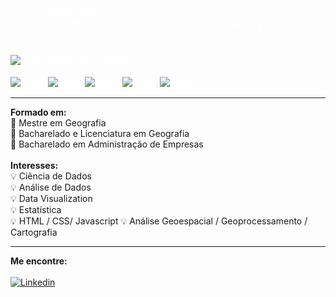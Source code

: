<span style="color: white;font-size:15px"> 
Oi, sou renmorgado, <br>
um estudioso 📚 e eterno curioso sobre tudo do mundo 🚀
<br><br>

![Renmorgado GitHub stats](https://github-readme-stats.vercel.app/api?username=renmorgado&show_icons=true&theme=tokyonight)

<div style="display: inline_block">
<img align="center" alt="html5" src="https://img.shields.io/badge/Python-3776AB?style=for-the-badge&logo=python&logoColor=white"/>
<img align="center" alt="html5" src="https://img.shields.io/badge/R-276DC3?style=for-the-badge&logo=r&logoColor=white"/>
<img align="center" alt="html5" src="https://img.shields.io/badge/Microsoft_SQL_Server-CC2927?style=for-the-badge&logo=microsoft-sql-server&logoColor=white"/>
<img align="center" alt="html5" src="https://img.shields.io/badge/PostgreSQL-316192?style=for-the-badge&logo=postgresql&logoColor=white"/>
<img align="center" alt="html5" src="https://img.shields.io/badge/Notion-000000?style=for-the-badge&logo=notion&logoColor=white"/>
</div>
</span>

<hr>
<b> Formado em: </b> <br>
🏅 Mestre em Geografia <br>
🏅 Bacharelado e Licenciatura em Geografia <br>
🏅 Bacharelado em Administração de Empresas <br>

<br>
<b> Interesses: </b><br>
💡 Ciência de Dados <br>
💡 Análise de Dados <br>
💡 Data Visualization <br>
💡 Estatística <br>
💡 HTML / CSS/ Javascript
💡 Análise Geoespacial / Geoprocessamento / Cartografia <br>

<hr>

<b> Me encontre: </b>
<br><br>
[![Linkedin](https://img.shields.io/badge/LinkedIn-0077B5?style=for-the-badge&logo=linkedin&logoColor=white)](https://www.linkedin.com/in/renato-morgado-soares-b8a66a41/)

